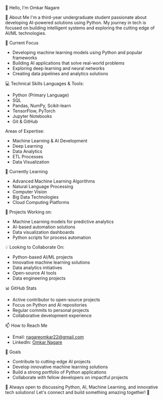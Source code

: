 👋 Hello, I'm Omkar Nagare

 💫 About Me
I'm a third-year undergraduate student passionate about developing AI-powered solutions using Python. My journey in tech is focused on building intelligent systems and exploring the cutting edge of AI/ML technologies.

 🔭 Current Focus
- Developing machine learning models using Python and popular frameworks
- Building AI applications that solve real-world problems
- Exploring deep learning and neural networks
- Creating data pipelines and analytics solutions

 💻 Technical Skills
 Languages & Tools:
- Python (Primary Language)
- SQL
- Pandas, NumPy, Scikit-learn
- TensorFlow, PyTorch
- Jupyter Notebooks
- Git & GitHub

Areas of Expertise:
- Machine Learning & AI Development
- Deep Learning
- Data Analytics
- ETL Processes
- Data Visualization

 🌱 Currently Learning
- Advanced Machine Learning Algorithms
- Natural Language Processing
- Computer Vision
- Big Data Technologies
- Cloud Computing Platforms

🚀 Projects
Working on:
- Machine Learning models for predictive analytics
- AI-based automation solutions
- Data visualization dashboards
- Python scripts for process automation

💡 Looking to Collaborate On:
- Python-based AI/ML projects
- Innovative machine learning solutions
- Data analytics initiatives
- Open-source AI tools
- Data engineering projects

 📊 GitHub Stats
- Active contributor to open-source projects
- Focus on Python and AI repositories
- Regular commits to personal projects
- Collaborative development experience

📫 How to Reach Me
- Email: nagareomkar22@gmail.com
- LinkedIn: [Omkar Nagare](https://www.linkedin.com/in/omkar-nagare-0b9375278)

 🌟 Goals
- Contribute to cutting-edge AI projects
- Develop innovative machine learning solutions
- Build a strong portfolio of Python applications
- Collaborate with fellow developers on impactful projects

💬 Always open to discussing Python, AI, Machine Learning, and innovative tech solutions!
Let's connect and build something amazing together! 🚀
